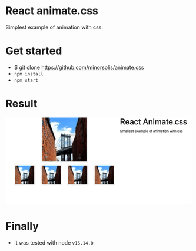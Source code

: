 # React animate.css

Simplest example of animation with css.

# Get started

- $ git clone https://github.com/minorsolis/animate.css
- `npm install`
- `npm start`

# Result

![basic react animation.css](https://raw.githubusercontent.com/minorsolis/animate.css/main/public/react-animate-css.gif)

# Finally

- It was tested with node `v16.14.0`

